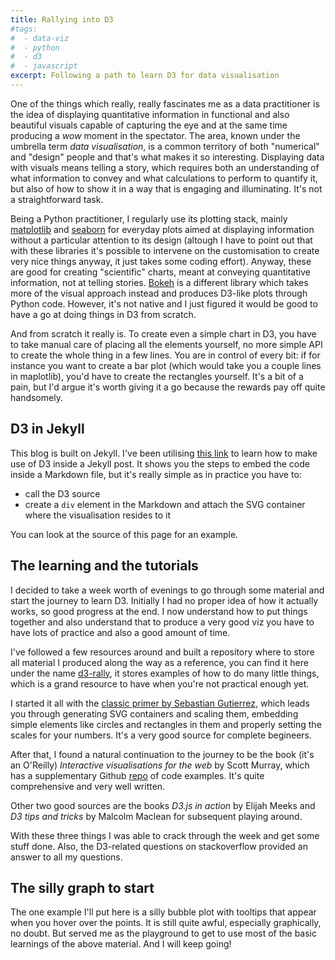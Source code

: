 ```yaml
---
title: Rallying into D3
#tags:
#  - data-viz
#  - python
#  - d3
#  - javascript
excerpt: Following a path to learn D3 for data visualisation
---
```


One of the things which really, really fascinates me as a data practitioner is the idea of displaying quantitative information in functional and also beautiful visuals capable of capturing the eye and at the same time producing a _wow_ moment in the spectator. The area, known under the umbrella term _data visualisation_, is a common territory of both "numerical" and "design" people and that's what makes it so interesting. Displaying data with visuals means telling a story, which requires both an understanding of what information to convey and what calculations to perform to quantify it, but also of how to show it in a way that is engaging and illuminating. It's not a straightforward task.

Being a Python practitioner, I regularly use its plotting stack, mainly [matplotlib](https://matplotlib.org) and [seaborn](https://matplotlib.org) for everyday plots aimed at displaying information without a particular attention to its design (altough I have to point out that with these libraries it's possible to intervene on the customisation to create very nice things anyway, it just takes some coding effort). Anyway, these are good for creating "scientific" charts, meant at conveying quantitative information, not at telling stories. [Bokeh](https://bokeh.pydata.org/en/latest/) is a different library which takes more of the visual approach instead and produces D3-like plots through Python code. However, it's not native and I just figured it would be good to have a go at doing things in D3 from scratch.

And from scratch it really is. To create even a simple chart in D3, you have to take manual care of placing all the elements yourself, no more simple API to create the whole thing in a few lines. You are in control of every bit: if for instance you want to create a bar plot (which would take you a couple lines in maplotlib), you'd have to create the rectangles yourself. It's a bit of a pain, but I'd argue it's worth giving it a go because the rewards pay off quite handsomely.

## D3 in Jekyll

This blog is built on Jekyll. I've been utilising [this link](http://www.nicksuch.com/2014/03/26/d3-sample/) to learn how to make use of D3 inside a Jekyll post. It shows you the steps to embed the code inside a Markdown file, but it's really simple as in practice you have to:

* call the D3 source
* create a `div` element in the Markdown and attach the SVG container where the visualisation resides to it

You can look at the source of this page for an example.

## The learning and the tutorials

I decided to take a week worth of evenings to go through some material and start the journey to learn D3. Initially I had no proper idea of how it actually works, so good progress at the end. I now understand how to put things together and also understand that to produce a very good viz you have to have lots of practice and also a good amount of time.

I've followed a few resources around and built a repository where to store all material I produced along the way as a reference, you can find it here under the name [d3-rally](https://github.com/martinapugliese/d3-rally), it stores examples of how to do many little things, which is a grand resource to have when you're not practical enough yet.

I started it all with the [classic primer by Sebastian Gutierrez](https://www.dashingd3js.com/table-of-contents), which leads you through generating SVG containers and scaling them, embedding simple elements like circles and rectangles in them and properly setting the scales for your numbers. It's a very good source for complete begineers.

After that, I found a natural continuation to the journey to be the book (it's an O'Reilly) *Interactive visualisations for the web* by Scott Murray, which has a supplementary Github [repo](https://github.com/alignedleft/d3-book) of code examples. It's quite comprehensive and very well written.

Other two good sources are the books *D3.js in action* by Elijah Meeks and *D3 tips and tricks* by Malcolm Maclean for subsequent playing around.

With these three things I was able to crack through the week and get some stuff done. Also, the D3-related questions on stackoverflow provided an answer to all my questions.

## The silly graph to start

The one example I'll put here is a silly bubble plot with tooltips that appear when you hover over the points. It is still quite awful, especially graphically, no doubt. But served me as the playground to get to use most of the basic learnings of the above material. And I will keep going!

<div id="bubbles"></div>

<script src="https://d3js.org/d3.v4.min.js"></script>

<style type="text/css">

    body.circle {
      fill: lightsteelblue;
    }

    div.tooltip {
    position: relative;
    text-align: center;
    width: 100px;
    padding: 2px;
    font: 10px sans-serif;
    background: #348D0E;
    border: 0px;
    border-radius: 4px;
    pointer-events: none;
    }

</style>

<script>

    // Create a SVG container (1000 + padding)X(500 + padding)
    var w = 500;
    var h = 300;
    var padding = 100;
    // Create the tooltip DIVs
    var div = d3.select("div#bubbles").append("div")
      .attr("class", "tooltip")
      .style("opacity", 0);
    var svg = d3.select("div#bubbles")
              .append("svg")
              .attr("width", w + padding)
              .attr("height", h + padding);
    // Function to draw the bubbles
    function drawBubbles(svg, myScaleX, myScaleY, dataset) {

        svg.selectAll("circle")
           .data(dataset)
           .enter()
           .append("circle")
           .attr("cx", function(d) {
                return myScaleX(d.x + padding);
            })
            .attr("cy", function(d) {
                return myScaleY(d.y + padding);
            })
            .attr("r", function(d) {
                return d.size * 20;
            })
            .style("fill", "#f26f05")
            .on("mouseover", function(d) {
                  div.transition()
                     .duration(200)
                     .style("opacity", .9);
                  div.html(d.x + ",   " + d.y + ",   " + d.size)
                     .style("left", (myScaleX(d.x)) + "px")
                     .style("top", (myScaleY(d.y)) + "px")
            })
            .on("mouseout", function(d) {
                   div.transition()
                     .duration(500)
                     .style("opacity", 0);
            });
    };

    // Load the CSV data and draw each bubble
    d3.csv("../assets/data/bubbles.csv", function(data) {

    // Casting types of x and y to int
    data.forEach(function(d) {
      d.x = +d.x;
      d.y = +d.y;
    });

    // Find max in x and y
    var maxX = d3.max(data, function(d) {
      return d.x;
    });
    var maxY = d3.max(data, function(d) {
      return d.y;
    });

    // Create linear scales
    var myScaleX = d3.scaleLinear();
    myScaleX.domain([0, maxX])
            .range([0, w]);

    var myScaleY = d3.scaleLinear();
    myScaleY.domain([0, maxY])
            .range([h, 0]);

    // Draw the bubbles
    drawBubbles(svg, myScaleX, myScaleY, data);

    // Draw the X axis
    svg.append("g")
        .attr("transform", "translate(0" + padding/2 +  "," + (h) + ")")
        .call(d3.axisBottom()
                .scale(myScaleX));

    // Draw the Y axis
    svg.append("g")
        .attr("transform", "translate(" + padding/2 + ",0)")
        .call(d3.axisLeft()
                .scale(myScaleY));

    });

</script>
